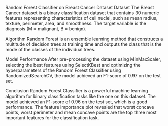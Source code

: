 Random Forest Classifier on Breast Cancer Dataset
Dataset
The Breast Cancer dataset is a binary classification dataset that contains 30 numeric features representing characteristics of cell nuclei, such as mean radius, texture, perimeter, area, and smoothness. The target variable is the diagnosis (M = malignant, B = benign).

Algorithm
Random Forest is an ensemble learning method that constructs a multitude of decision trees at training time and outputs the class that is the mode of the classes of the individual trees.

Model Performance
After pre-processing the dataset using MinMaxScaler, selecting the best features using SelectKBest and optimizing the hyperparameters of the Random Forest Classifier using RandomizedSearchCV, the model achieved an F1-score of 0.97 on the test set.

Conclusion
Random Forest Classifier is a powerful machine learning algorithm for binary classification tasks like the one on this dataset. The model achieved an F1-score of 0.96 on the test set, which is a good performance. The feature importance plot revealed that worst concave points, worst perimeter and mean concave points are the top three most important features for the classification task.